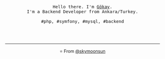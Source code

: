 <p align="center">
  <br>
  <br>
  <br>
  <samp>Hello there. I'm <a href="https://gokaygunes.net">Gökay</a>.<br> I'm a Backend Developer from Ankara/Turkey.<br><br>#php, #symfony, #mysql, #backend</samp>
  <br>
  <br>
  <br>
  <br>
</p>

------------
<p align="center">⭐️ From <a href="https://github.com/skymoonsun">@skymoonsun</a></p>
